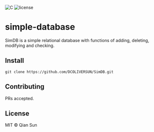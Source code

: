 ![C](https://img.shields.io/badge/language-C-orange) ![license](https://img.shields.io/badge/license-MIT-yellow)
# simple-database

SimDB is a simple relational database with functions of adding, deleting, modifying and checking.

## Install
```shell
git clone https://github.com/DCOLIVERSUN/SimDB.git
```

## Contributing

PRs accepted.

## License

MIT © Qian Sun
